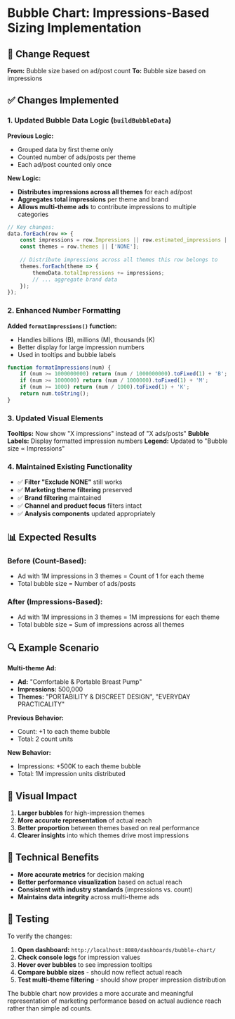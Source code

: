 # Bubble Chart: Impressions-Based Sizing Implementation

## 🎯 **Change Request**

**From:** Bubble size based on ad/post count
**To:** Bubble size based on impressions

## ✅ **Changes Implemented**

### **1. Updated Bubble Data Logic (`buildBubbleData`)**

**Previous Logic:**
- Grouped data by first theme only
- Counted number of ads/posts per theme
- Each ad/post counted only once

**New Logic:**
- **Distributes impressions across all themes** for each ad/post
- **Aggregates total impressions** per theme and brand
- **Allows multi-theme ads** to contribute impressions to multiple categories

```javascript
// Key changes:
data.forEach(row => {
    const impressions = row.Impressions || row.estimated_impressions || 0;
    const themes = row.themes || ['NONE'];
    
    // Distribute impressions across all themes this row belongs to
    themes.forEach(theme => {
        themeData.totalImpressions += impressions;
        // ... aggregate brand data
    });
});
```

### **2. Enhanced Number Formatting**

**Added `formatImpressions()` function:**
- Handles billions (B), millions (M), thousands (K)
- Better display for large impression numbers
- Used in tooltips and bubble labels

```javascript
function formatImpressions(num) {
    if (num >= 1000000000) return (num / 1000000000).toFixed(1) + 'B';
    if (num >= 1000000) return (num / 1000000).toFixed(1) + 'M';
    if (num >= 1000) return (num / 1000).toFixed(1) + 'K';
    return num.toString();
}
```

### **3. Updated Visual Elements**

**Tooltips:** Now show "X impressions" instead of "X ads/posts"
**Bubble Labels:** Display formatted impression numbers
**Legend:** Updated to "Bubble size ∝ Impressions"

### **4. Maintained Existing Functionality**

- ✅ **Filter "Exclude NONE"** still works
- ✅ **Marketing theme filtering** preserved
- ✅ **Brand filtering** maintained
- ✅ **Channel and product focus** filters intact
- ✅ **Analysis components** updated appropriately

## 📊 **Expected Results**

### **Before (Count-Based):**
- Ad with 1M impressions in 3 themes = Count of 1 for each theme
- Total bubble size = Number of ads/posts

### **After (Impressions-Based):**
- Ad with 1M impressions in 3 themes = 1M impressions for each theme
- Total bubble size = Sum of impressions across all themes

## 🔍 **Example Scenario**

**Multi-theme Ad:**
- **Ad:** "Comfortable & Portable Breast Pump"
- **Impressions:** 500,000
- **Themes:** "PORTABILITY & DISCREET DESIGN", "EVERYDAY PRACTICALITY"

**Previous Behavior:**
- Count: +1 to each theme bubble
- Total: 2 count units

**New Behavior:**
- Impressions: +500K to each theme bubble
- Total: 1M impression units distributed

## 🎨 **Visual Impact**

1. **Larger bubbles** for high-impression themes
2. **More accurate representation** of actual reach
3. **Better proportion** between themes based on real performance
4. **Clearer insights** into which themes drive most impressions

## 🔧 **Technical Benefits**

- **More accurate metrics** for decision making
- **Better performance visualization** based on actual reach
- **Consistent with industry standards** (impressions vs. count)
- **Maintains data integrity** across multi-theme ads

## 🚀 **Testing**

To verify the changes:
1. **Open dashboard:** `http://localhost:8080/dashboards/bubble-chart/`
2. **Check console logs** for impression values
3. **Hover over bubbles** to see impression tooltips
4. **Compare bubble sizes** - should now reflect actual reach
5. **Test multi-theme filtering** - should show proper impression distribution

The bubble chart now provides a more accurate and meaningful representation of marketing performance based on actual audience reach rather than simple ad counts.
